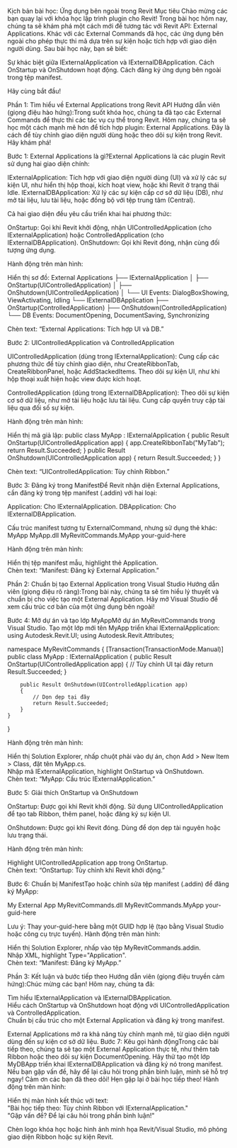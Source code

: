 Kịch bản bài học: Ứng dụng bên ngoài trong Revit
Mục tiêu
Chào mừng các bạn quay lại với khóa học lập trình plugin cho Revit! Trong bài học hôm nay, chúng ta sẽ khám phá một cách mới để tương tác với Revit API: External Applications. Khác với các External Commands đã học, các ứng dụng bên ngoài cho phép thực thi mã dựa trên sự kiện hoặc tích hợp với giao diện người dùng. Sau bài học này, bạn sẽ biết:

Sự khác biệt giữa IExternalApplication và IExternalDBApplication.
Cách OnStartup và OnShutdown hoạt động.
Cách đăng ký ứng dụng bên ngoài trong tệp manifest.

Hãy cùng bắt đầu!

Phần 1: Tìm hiểu về External Applications trong Revit API
Hướng dẫn viên (giọng điệu hào hứng):Trong suốt khóa học, chúng ta đã tạo các External Commands để thực thi các tác vụ cụ thể trong Revit. Hôm nay, chúng ta sẽ học một cách mạnh mẽ hơn để tích hợp plugin: External Applications. Đây là cách để tùy chỉnh giao diện người dùng hoặc theo dõi sự kiện trong Revit. Hãy khám phá!

Bước 1: External Applications là gì?External Applications là các plugin Revit sử dụng hai giao diện chính:

IExternalApplication: Tích hợp với giao diện người dùng (UI) và xử lý các sự kiện UI, như hiển thị hộp thoại, kích hoạt view, hoặc khi Revit ở trạng thái Idle.
IExternalDBApplication: Xử lý các sự kiện cấp cơ sở dữ liệu (DB), như mở tài liệu, lưu tài liệu, hoặc đồng bộ với tệp trung tâm (Central).

Cả hai giao diện đều yêu cầu triển khai hai phương thức:

OnStartup: Gọi khi Revit khởi động, nhận UIControlledApplication (cho IExternalApplication) hoặc ControlledApplication (cho IExternalDBApplication).
OnShutdown: Gọi khi Revit đóng, nhận cùng đối tượng ứng dụng.

Hành động trên màn hình:  

Hiển thị sơ đồ:  External Applications
├── IExternalApplication
│   ├── OnStartup(UIControlledApplication)
│   ├── OnShutdown(UIControlledApplication)
│   └── UI Events: DialogBoxShowing, ViewActivating, Idling
└── IExternalDBApplication
    ├── OnStartup(ControlledApplication)
    ├── OnShutdown(ControlledApplication)
    └── DB Events: DocumentOpening, DocumentSaving, Synchronizing


Chèn text: “External Applications: Tích hợp UI và DB.”


Bước 2: UIControlledApplication và ControlledApplication  

UIControlledApplication (dùng trong IExternalApplication):
Cung cấp các phương thức để tùy chỉnh giao diện, như CreateRibbonTab, CreateRibbonPanel, hoặc AddStackedItems.
Theo dõi sự kiện UI, như khi hộp thoại xuất hiện hoặc view được kích hoạt.


ControlledApplication (dùng trong IExternalDBApplication):
Theo dõi sự kiện cơ sở dữ liệu, như mở tài liệu hoặc lưu tài liệu.
Cung cấp quyền truy cập tài liệu qua đối số sự kiện.



Hành động trên màn hình:  

Hiển thị mã giả lập:  public class MyApp : IExternalApplication
{
    public Result OnStartup(UIControlledApplication app)
    {
        app.CreateRibbonTab("MyTab");
        return Result.Succeeded;
    }
    public Result OnShutdown(UIControlledApplication app)
    {
        return Result.Succeeded;
    }
}


Chèn text: “UIControlledApplication: Tùy chỉnh Ribbon.”


Bước 3: Đăng ký trong ManifestĐể Revit nhận diện External Applications, cần đăng ký trong tệp manifest (.addin) với hai loại:

Application: Cho IExternalApplication.
DBApplication: Cho IExternalDBApplication.

Cấu trúc manifest tương tự ExternalCommand, nhưng sử dụng thẻ khác:
<AddIn Type="Application">
    <Name>MyApp</Name>
    <Assembly>MyApp.dll</Assembly>
    <FullClassName>MyRevitCommands.MyApp</FullClassName>
    <ClientId>your-guid-here</ClientId>
</AddIn>

Hành động trên màn hình:  

Hiển thị tệp manifest mẫu, highlight thẻ Application.  
Chèn text: “Manifest: Đăng ký External Application.”




Phần 2: Chuẩn bị tạo External Application trong Visual Studio
Hướng dẫn viên (giọng điệu rõ ràng):Trong bài này, chúng ta sẽ tìm hiểu lý thuyết và chuẩn bị cho việc tạo một External Application. Hãy mở Visual Studio để xem cấu trúc cơ bản của một ứng dụng bên ngoài!

Bước 4: Mở dự án và tạo lớp MyAppMở dự án MyRevitCommands trong Visual Studio. Tạo một lớp mới tên MyApp triển khai IExternalApplication:
using Autodesk.Revit.UI;
using Autodesk.Revit.Attributes;

namespace MyRevitCommands
{
    [Transaction(TransactionMode.Manual)]
    public class MyApp : IExternalApplication
    {
        public Result OnStartup(UIControlledApplication app)
        {
            // Tùy chỉnh UI tại đây
            return Result.Succeeded;
        }

        public Result OnShutdown(UIControlledApplication app)
        {
            // Dọn dẹp tại đây
            return Result.Succeeded;
        }
    }
}

Hành động trên màn hình:  

Hiển thị Solution Explorer, nhấp chuột phải vào dự án, chọn Add > New Item > Class, đặt tên MyApp.cs.  
Nhập mã IExternalApplication, highlight OnStartup và OnShutdown.  
Chèn text: “MyApp: Cấu trúc IExternalApplication.”


Bước 5: Giải thích OnStartup và OnShutdown  

OnStartup: 
Được gọi khi Revit khởi động.
Sử dụng UIControlledApplication để tạo tab Ribbon, thêm panel, hoặc đăng ký sự kiện UI.


OnShutdown: 
Được gọi khi Revit đóng.
Dùng để dọn dẹp tài nguyên hoặc lưu trạng thái.



Hành động trên màn hình:  

Highlight UIControlledApplication app trong OnStartup.  
Chèn text: “OnStartup: Tùy chỉnh khi Revit khởi động.”


Bước 6: Chuẩn bị ManifestTạo hoặc chỉnh sửa tệp manifest (.addin) để đăng ký MyApp:
<?xml version="1.0" encoding="utf-8"?>
<RevitAddIns>
    <AddIn Type="Application">
        <Name>My External App</Name>
        <Assembly>MyRevitCommands.dll</Assembly>
        <FullClassName>MyRevitCommands.MyApp</FullClassName>
        <ClientId>your-guid-here</ClientId>
    </AddIn>
</RevitAddIns>

Lưu ý: Thay your-guid-here bằng một GUID hợp lệ (tạo bằng Visual Studio hoặc công cụ trực tuyến).
Hành động trên màn hình:  

Hiển thị Solution Explorer, nhấp vào tệp MyRevitCommands.addin.  
Nhập XML, highlight Type="Application".  
Chèn text: “Manifest: Đăng ký MyApp.”




Phần 3: Kết luận và bước tiếp theo
Hướng dẫn viên (giọng điệu truyền cảm hứng):Chúc mừng các bạn! Hôm nay, chúng ta đã:

Tìm hiểu IExternalApplication và IExternalDBApplication.  
Hiểu cách OnStartup và OnShutdown hoạt động với UIControlledApplication và ControlledApplication.  
Chuẩn bị cấu trúc cho một External Application và đăng ký trong manifest.

External Applications mở ra khả năng tùy chỉnh mạnh mẽ, từ giao diện người dùng đến sự kiện cơ sở dữ liệu.
Bước 7: Kêu gọi hành độngTrong các bài tiếp theo, chúng ta sẽ tạo một External Application thực tế, như thêm tab Ribbon hoặc theo dõi sự kiện DocumentOpening. Hãy thử tạo một lớp MyDBApp triển khai IExternalDBApplication và đăng ký nó trong manifest. Nếu bạn gặp vấn đề, hãy để lại câu hỏi trong phần bình luận, mình sẽ hỗ trợ ngay!
Cảm ơn các bạn đã theo dõi! Hẹn gặp lại ở bài học tiếp theo!
Hành động trên màn hình:  

Hiển thị màn hình kết thúc với text:  
"Bài học tiếp theo: Tùy chỉnh Ribbon với IExternalApplication."  
"Gặp vấn đề? Để lại câu hỏi trong phần bình luận!"


Chèn logo khóa học hoặc hình ảnh minh họa Revit/Visual Studio, mô phỏng giao diện Ribbon hoặc sự kiện Revit.

